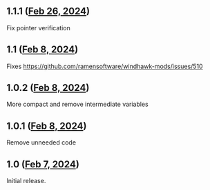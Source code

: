## 1.1.1 ([Feb 26, 2024](https://github.com/ramensoftware/windhawk-mods/blob/18d5efea01fa89ff790e60cfaa923698a2374ee8/mods/classic-theme-explorer-lite.wh.cpp))

Fix pointer verification

## 1.1 ([Feb 8, 2024](https://github.com/ramensoftware/windhawk-mods/blob/330018f93318cc849d5ebb26006a21aad2ed8a18/mods/classic-theme-explorer-lite.wh.cpp))

Fixes https://github.com/ramensoftware/windhawk-mods/issues/510

## 1.0.2 ([Feb 8, 2024](https://github.com/ramensoftware/windhawk-mods/blob/a396776d1e1bc2f25c8b898e7d092817ca3e9c74/mods/classic-theme-explorer-lite.wh.cpp))

More compact and remove intermediate variables

## 1.0.1 ([Feb 8, 2024](https://github.com/ramensoftware/windhawk-mods/blob/16ec4fb987cbc4f878aa13cdda25244e670373c2/mods/classic-theme-explorer-lite.wh.cpp))

Remove unneeded code

## 1.0 ([Feb 7, 2024](https://github.com/ramensoftware/windhawk-mods/blob/c52bd77cb562f15e2f3a0b639aa2df961103fb41/mods/classic-theme-explorer-lite.wh.cpp))

Initial release.
